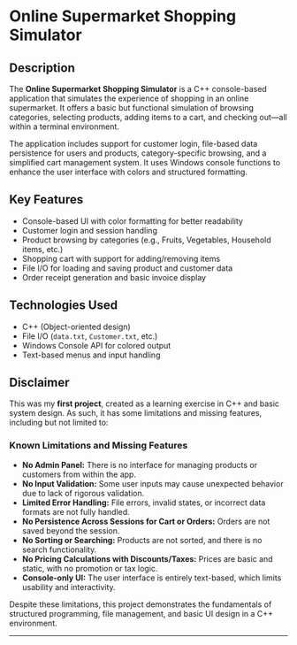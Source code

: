 # Online Supermarket Shopping Simulator

## Description

The **Online Supermarket Shopping Simulator** is a C++ console-based application that simulates the experience of shopping in an online supermarket. It offers a basic but functional simulation of browsing categories, selecting products, adding items to a cart, and checking out—all within a terminal environment.

The application includes support for customer login, file-based data persistence for users and products, category-specific browsing, and a simplified cart management system. It uses Windows console functions to enhance the user interface with colors and structured formatting.

## Key Features

- Console-based UI with color formatting for better readability
- Customer login and session handling
- Product browsing by categories (e.g., Fruits, Vegetables, Household items, etc.)
- Shopping cart with support for adding/removing items
- File I/O for loading and saving product and customer data
- Order receipt generation and basic invoice display

## Technologies Used

- C++ (Object-oriented design)
- File I/O (`data.txt`, `Customer.txt`, etc.)
- Windows Console API for colored output
- Text-based menus and input handling

## Disclaimer

This was my **first project**, created as a learning exercise in C++ and basic system design. As such, it has some limitations and missing features, including but not limited to:

### Known Limitations and Missing Features

- **No Admin Panel:** There is no interface for managing products or customers from within the app.
- **No Input Validation:** Some user inputs may cause unexpected behavior due to lack of rigorous validation.
- **Limited Error Handling:** File errors, invalid states, or incorrect data formats are not fully handled.
- **No Persistence Across Sessions for Cart or Orders:** Orders are not saved beyond the session.
- **No Sorting or Searching:** Products are not sorted, and there is no search functionality.
- **No Pricing Calculations with Discounts/Taxes:** Prices are basic and static, with no promotion or tax logic.
- **Console-only UI:** The user interface is entirely text-based, which limits usability and interactivity.

Despite these limitations, this project demonstrates the fundamentals of structured programming, file management, and basic UI design in a C++ environment.

---


